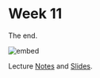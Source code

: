 # Week 11

The end.

![embed](https://www.youtube.com/embed/AS7hpXLBI0c)

Lecture [Notes](http://docs.cs50.net/2016/fall/notes/11/week11.html) and [Slides](http://cdn.cs50.net/2016/fall/lectures/11/week11.pdf).
